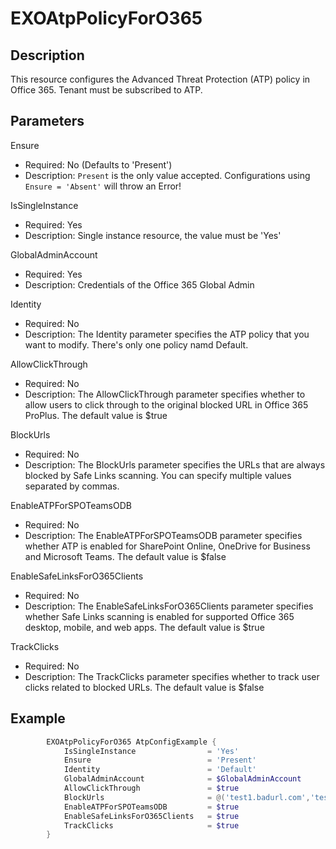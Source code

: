 # EXOAtpPolicyForO365

## Description

This resource configures the Advanced Threat Protection (ATP) policy
in Office 365.  Tenant must be subscribed to ATP.

## Parameters

Ensure

- Required: No (Defaults to 'Present')
- Description: `Present` is the only value accepted.
  Configurations using `Ensure = 'Absent'` will throw an Error!

IsSingleInstance

- Required: Yes
- Description: Single instance resource, the value must be 'Yes'

GlobalAdminAccount

- Required: Yes
- Description: Credentials of the Office 365 Global Admin

Identity

- Required: No
- Description: The Identity parameter specifies the ATP policy that you
  want to modify. There's only one policy namd Default.

AllowClickThrough

- Required: No
- Description: The AllowClickThrough parameter specifies whether to allow
  users to click through to the original blocked URL in
  Office 365 ProPlus. The default value is $true

BlockUrls

- Required: No
- Description: The BlockUrls parameter specifies the URLs that are
  always blocked by Safe Links scanning.
  You can specify multiple values separated by commas.

EnableATPForSPOTeamsODB

- Required: No
- Description: The EnableATPForSPOTeamsODB parameter specifies whether
  ATP is enabled for SharePoint Online, OneDrive for Business and
  Microsoft Teams. The default value is $false

EnableSafeLinksForO365Clients

- Required: No
- Description: The EnableSafeLinksForO365Clients parameter specifies whether Safe Links
  scanning is enabled for supported Office 365 desktop, mobile, and web apps.
   The default value is $true

TrackClicks

- Required: No
- Description: The TrackClicks parameter specifies whether to track user
  clicks related to blocked URLs. The default value is $false

## Example

```PowerShell
        EXOAtpPolicyForO365 AtpConfigExample {
            IsSingleInstance                = 'Yes'
            Ensure                          = 'Present'
            Identity                        = 'Default'
            GlobalAdminAccount              = $GlobalAdminAccount
            AllowClickThrough               = $true
            BlockUrls                       = @('test1.badurl.com','test2.badurl.com')
            EnableATPForSPOTeamsODB         = $true
            EnableSafeLinksForO365Clients   = $true
            TrackClicks                     = $true
        }
```
